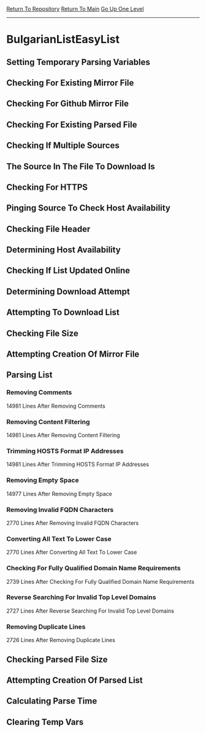 [Return To Repository](https://github.com/deathbybandaid/piholeparser/)
[Return To Main](https://github.com/deathbybandaid/piholeparser/blob/master/RecentRunLogs/Mainlog.md)
[Go Up One Level](https://github.com/deathbybandaid/piholeparser/blob/master/RecentRunLogs/TopLevelScripts/30-Processing-External-Blacklists.md)
____________________________________
# BulgarianListEasyList
## Setting Temporary Parsing Variables
## Checking For Existing Mirror File
## Checking For Github Mirror File
## Checking For Existing Parsed File
## Checking If Multiple Sources
## The Source In The File To Download Is
## Checking For HTTPS
## Pinging Source To Check Host Availability
## Checking File Header
## Determining Host Availability
## Checking If List Updated Online
## Determining Download Attempt
## Attempting To Download List
## Checking File Size
## Attempting Creation Of Mirror File
## Parsing List
### Removing Comments
14981 Lines After Removing Comments
### Removing Content Filtering
14981 Lines After Removing Content Filtering
### Trimming HOSTS Format IP Addresses
14981 Lines After Trimming HOSTS Format IP Addresses
### Removing Empty Space
14977 Lines After Removing Empty Space
### Removing Invalid FQDN Characters
2770 Lines After Removing Invalid FQDN Characters
### Converting All Text To Lower Case
2770 Lines After Converting All Text To Lower Case
### Checking For Fully Qualified Domain Name Requirements
2739 Lines After Checking For Fully Qualified Domain Name Requirements
### Reverse Searching For Invalid Top Level Domains
2727 Lines After Reverse Searching For Invalid Top Level Domains
### Removing Duplicate Lines
2726 Lines After Removing Duplicate Lines
## Checking Parsed File Size
## Attempting Creation Of Parsed List
## Calculating Parse Time
## Clearing Temp Vars
